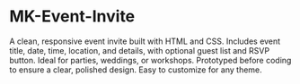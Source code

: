 # MK-Event-Invite
A clean, responsive event invite built with HTML and CSS. Includes event title, date, time, location, and details, with optional guest list and RSVP button. Ideal for parties, weddings, or workshops. Prototyped before coding to ensure a clear, polished design. Easy to customize for any theme.
